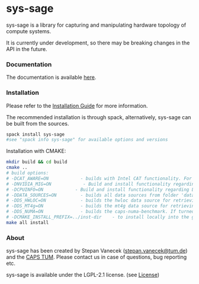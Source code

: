 # sys-sage

sys-sage is a library for capturing and manipulating hardware topology of compute systems.

It is currently under development, so there may be breaking changes in the API in the future.

### Documentation

The documentation is available [here](https://stepanvanecek.github.io/sys-sage/html/index.html).

### Installation

Please refer to the [Installation Guide](https://stepanvanecek.github.io/sys-sage/html/md__installation__guide.html) for more information.

The recommended installation is through spack, alternatively, sys-sage can be built from the sources.

```bash
spack install sys-sage
#see "spack info sys-sage" for available options and versions
```

Installation with CMAKE:
```bash
mkdir build && cd build
cmake ..
# build options:
# -DCAT_AWARE=ON            - builds with Intel CAT functionality. For that, Intel-specific pqos header/library are necessary.
# -DNVIDIA_MIG=ON            - Build and install functionality regarding NVidia MIG(multi-instance GPU, ampere or newer).
# -DCPUINFO=ON            - Build and install functionality regarding Linux cpuinfo (only x86).
# -DDATA_SOURCES=ON         - builds all data sources from folder 'data-sources' listed below. Data sources are used to collecting HW-related information, so it only makes sense to compile that on the system where the topology information is queried.
# -DDS_HWLOC=ON             - builds the hwloc data source for retrieving the CPU topology
# -DDS_MT4g=ON              - builds the mt4g data source for retrieving GPU compute and memory topology. If turned on, includes hwloc.
# -DDS_NUMA=ON              - builds the caps-numa-benchmark. If turned on, includes Linux-specific libraries.
# -DCMAKE_INSTALL_PREFIX=../inst-dir    - to install locally into the git repo folder
make all install
```

### About

sys-sage has been created by Stepan Vanecek (stepan.vanecek@tum.de) and the [CAPS TUM](https://www.ce.cit.tum.de/en/caps/homepage/). Please contact us in case of questions, bug reporting etc.

sys-sage is available under the LGPL-2.1 license. (see [License](https://github.com/caps-tum/sys-sage/blob/master/LICENSE))
